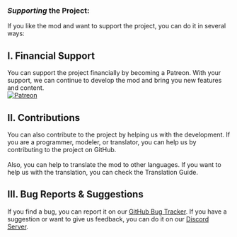 ### **_Supporting_ the Project:**

If you like the mod and want to support the project, you can do it in several ways:

## **I. Financial Support**

You can support the project financially by becoming a Patreon. With your support, we can continue to develop the mod and bring you new features and content.\
[![Patreon](https://img.shields.io/badge/Patreon-Subscribe-yellow?style=for-the-badge&logo=Patreon)](https://www.patreon.com/dragonminez)

## **II. Contributions**

You can also contribute to the project by helping us with the development. If you are a programmer, modeler, or translator, you can help us by contributing to the project on GitHub.\
\
Also, you can help to translate the mod to other languages. If you want to help us with the translation, you can check the Translation Guide.

## **III. Bug Reports & Suggestions**

If you find a bug, you can report it on our [GitHub Bug Tracker](https://github.com/orgs/DragonMineZ/projects/5/views/1).
If you have a suggestion or want to give us feedback, you can do it on our [Discord Server](https://discord.gg/b5MgRNb3D7).